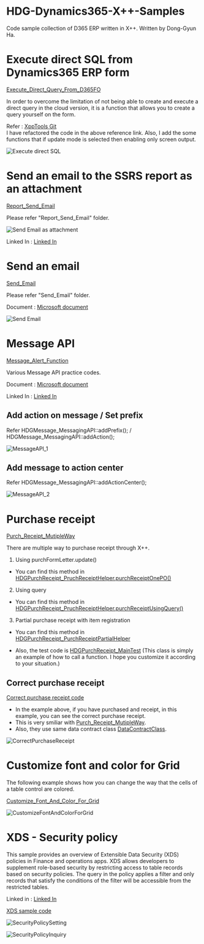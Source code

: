# HDG-Dynamics365-X++-Samples
Code sample collection of D365 ERP written in X++.
Written by Dong-Gyun Ha.

# Execute direct SQL from Dynamics365 ERP form

[Execute_Direct_Query_From_D365FO](./Execute_Direct_Query_From_D365FO)

In order to overcome the limitation of not being able to create and execute a direct query in the cloud version, it is a function that allows you to create a query yourself on the form.

Refer : [XppTools Git](https://github.com/TrudAX/XppTools/tree/master/DEVTools/DEVSQLExecute)   
I have refactored the code in the above reference link. Also, I add the some functions that if update mode is selected then enabling only screen output.

![Execute direct SQL](img/ExecuteDirectQuerySample.png)

# Send an email to the SSRS report as an attachment

[Report_Send_Email](./Report_Send_Email)

Please refer "Report_Send_Email" folder.

![Send Email as attachment](img/ReportSendEmailSample.png)

Linked In : [Linked In](https://www.linkedin.com/posts/donggyun-ha-9a3724233_dynamics365-xpp-ssrs-activity-7170416425050861568-DjvX?utm_source=share&utm_medium=member_desktop) 

# Send an email

[Send_Email](./Send_Email)

Please refer "Send_Email" folder.

Document : [Microsoft document](https://learn.microsoft.com/en-us/dynamics365/fin-ops-core/dev-itpro/dev-tools/sysmailer-develop?context=%2Fdynamics365%2Fcontext%2Fcommerce#sending-emails) 

![Send Email](img/SendEmailSample.png)

# Message API

[Message_Alert_Function](./Message_Alert_Function)

Various Message API practice codes.

Document : [Microsoft document](https://learn.microsoft.com/en-us/dynamics365/fin-ops-core/dev-itpro/user-interface/messaging-api-center-bar-details)

Linked In : [Linked In](https://www.linkedin.com/posts/donggyun-ha-9a3724233_dynamics365-erp-xpp-activity-7170427349790916608-2_Df?utm_source=share&utm_medium=member_desktop) 

## Add action on message / Set prefix

Refer HDGMessage_MessagingAPI::addPrefix(); / HDGMessage_MessagingAPI::addAction();

![MessageAPI_1](img/MessageAPI_1.png)

## Add message to action center

Refer HDGMessage_MessagingAPI::addActionCenter();

![MessageAPI_2](img/MessageAPI_2.png)

# Purchase receipt

[Purch_Receipt_MutipleWay](./Purch_Receipt_MutipleWay/AxClass)

There are multiple way to purchase receipt through X++.

1. Using purchFormLetter.update()
- You can find this method in [HDGPurchReceipt_PruchReceiptHelper.purchReceiptOnePO()](./Purch_Receipt_MutipleWay/HDGPurchReceipt_PruchReceiptHelper.xml)

2. Using query
- You can find this method in [HDGPurchReceipt_PruchReceiptHelper.purchReceiptUsingQuery()](./Purch_Receipt_MutipleWay/HDGPurchReceipt_PruchReceiptHelper.xml)

3. Partial purchase receipt with item registration 
- You can find this method in [HDGPurchReceipt_PurchReceiptPartialHelper](./Purch_Receipt_MutipleWay/HDGPurchReceipt_PurchReceiptPartialHelper.xml)

- Also, the test code is [HDGPurchReceipt_MainTest](./Purch_Receipt_MutipleWay/HDGPurchReceipt_MainTest.xml) (This class is simply an example of how to call a function. I hope you customize it according to your situation.)

## Correct purchase receipt

[Correct purchase receipt code](./Purch_Receipt_Correct/AxClass)

- In the example above, if you have purchased and receipt, in this example, you can see the correct purchase receipt.
- This is very smiliar with [Purch_Receipt_MutipleWay](./Purch_Receipt_MutipleWay/AxClass).
- Also, they use same data contract class [DataContractClass](./Purch_Receipt_MutipleWay/AxClass/HDGPurchReceipt_PurchReceiptPartialContract.xml).

![CorrectPurchaseReceipt](img/CorrectPurchaseReceipt.png)

# Customize font and color for Grid

The following example shows how you can change the way that the cells of a table control are colored.

[Customize_Font_And_Color_For_Grid](./Customize_Font_And_Color_For_Grid)

![CustomizeFontAndColorForGrid](img/CustomizeFontAndColorForGrid.png)

# XDS - Security policy

This sample provides an overview of Extensible Data Security (XDS) policies in Finance and operations apps. 
XDS allows developers to supplement role-based security by restricting access to table records based on security policies. 
The query in the policy applies a filter and only records that satisfy the conditions of the filter will be accessible from the restricted tables.

Linked in : [Linked In](https://www.linkedin.com/posts/donggyun-ha-9a3724233_dynamics365-dynamicsax-xds-activity-7174780556327485440-Yw7e?utm_source=share&utm_medium=member_desktop)

[XDS sample code](./SecurityPolicy_XDS)

![SecurityPolicySetting](img/SecurityPolicySetting.png)

![SecurityPolicyInquiry](img/SecurityPolicyInquiry.png)
